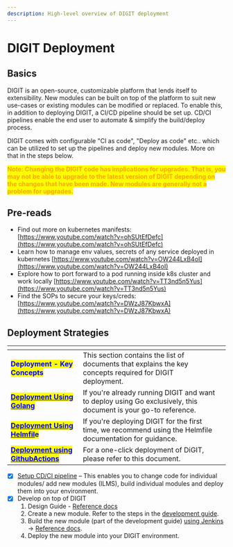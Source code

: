 ```yaml
---
description: High-level overview of DIGIT deployment
---
```


# DIGIT Deployment

## Basics

DIGIT is an open-source, customizable platform that lends itself to extensibility. New modules can be built on top of the platform to suit new use-cases or existing modules can be modified or replaced. To enable this, in addition to deploying DIGIT, a CI/CD pipeline should be set up. CD/CI pipelines enable the end user to automate & simplify the build/deploy process.

DIGIT comes with configurable "CI as code", "Deploy as code" etc.. which can be utilized to set up the pipelines and deploy new modules. More on that in the steps below.&#x20;

<mark style="color:orange;">**Note: Changing the DIGIT code has implications for upgrades. That is, you may not be able to upgrade to the latest version of DIGIT depending on the changes that have been made. New modules are generally not a problem for upgrades.**</mark>&#x20;

## Pre-reads

* Find out more on kubernetes manifests: [https://www.youtube.com/watch?v=ohSUtEfDefc](https://www.youtube.com/watch?v=ohSUtEfDefc)
* Learn how to manage env values, secrets of any service deployed in kubernetes [https://www.youtube.com/watch?v=OW244LxB4oI](https://www.youtube.com/watch?v=OW244LxB4oI)
* Explore how to port forward to a pod running inside k8s cluster and work locally [https://www.youtube.com/watch?v=TT3nd5n5Yus](https://www.youtube.com/watch?v=TT3nd5n5Yus)
* Find the SOPs to secure your keys/creds: [https://www.youtube.com/watch?v=DWzJ87KbwxA](https://www.youtube.com/watch?v=DWzJ87KbwxA)

## Deployment Strategies

<table data-view="cards"><thead><tr><th></th><th></th><th></th></tr></thead><tbody><tr><td><mark style="color:blue;"><strong>Deployment - Key Concepts</strong></mark></td><td>This section contains the list of documents that explains the key concepts required for DIGIT  deployment.</td><td></td></tr><tr><td><a href="https://core.digit.org/v/2.9-lts/guides/installation-guide/digit-deployment/deployment-using-golang"><mark style="color:blue;"><strong>Deployment Using Golang</strong></mark></a></td><td>If you're already running DIGIT and want to deploy using Go exclusively, this document is your go-to reference.</td><td></td></tr><tr><td><a href="https://core.digit.org/v/2.9-lts/guides/installation-guide/digit-deployment/deployment-using-helmfile"><mark style="color:blue;"><strong>Deployment Using Helmfil</strong></mark></a><mark style="color:blue;"><strong>e</strong></mark></td><td>If you're deploying DIGIT for the first time, we recommend using the Helmfile documentation for guidance.</td><td></td></tr><tr><td><a href="https://core.digit.org/v/2.9-lts/guides/installation-guide/digit-deployment/deployment-using-githubactions"><mark style="color:blue;"><strong>Deployment using GithubActions</strong></mark></a></td><td>For a one-click deployment of DiGIT, please refer to this document.</td><td></td></tr></tbody></table>

* [x] [Setup CD/CI pipeline](../../../guides/installation-guide/infrastructure-setup/ci-cd-set-up/) – This enables you to change code for individual modules/ add new modules (ILMS), build individual modules and deploy them into your environment.&#x20;
* [x] Develop on top of DIGIT&#x20;
  1. Design Guide - [Reference docs](../../design-guide/)
  2. Create a new module. Refer to the steps in the [development guide](../../developer-guide/backend-developer-guide/).
  3. Build the new module (part of the development guide) [using Jenkins](../../../guides/installation-guide/infrastructure-setup/ci-cd-set-up/ci-cd-build-job-pipeline-setup.md) → [Reference docs](../../../guides/installation-guide/infrastructure-setup/ci-cd-set-up/ci-cd-build-job-pipeline-setup.md).
  4. Deploy the new module into your DIGIT environment.

